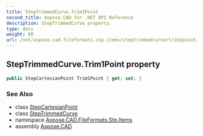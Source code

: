 ```yaml
---
title: StepTrimmedCurve.Trim1Point
second_title: Aspose.CAD for .NET API Reference
description: StepTrimmedCurve property. 
type: docs
weight: 60
url: /net/aspose.cad.fileformats.stp.items/steptrimmedcurve/trim1point/
---
```

## StepTrimmedCurve.Trim1Point property

```csharp
public StepCartesianPoint Trim1Point { get; set; }
```

### See Also

* class [StepCartesianPoint](../../stepcartesianpoint/)
* class [StepTrimmedCurve](../)
* namespace [Aspose.CAD.FileFormats.Stp.Items](../../../aspose.cad.fileformats.stp.items/)
* assembly [Aspose.CAD](../../../)


